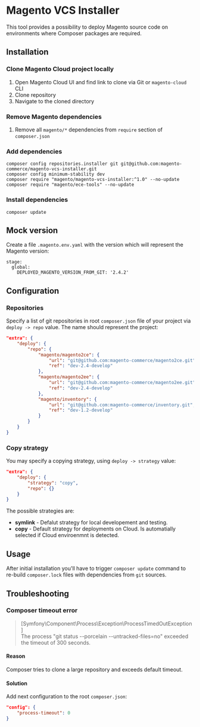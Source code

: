 # Magento VCS Installer

This tool provides a possibility to deploy Magento source code on environments where Composer packages are required.

## Installation

### Clone Magento Cloud project locally

1. Open Magento Cloud UI and find link to clone via Git or `magento-cloud` CLI
1. Clone repository
1. Navigate to the cloned directory

### Remove Magento dependencies

1. Remove all `magento/*` dependencies from `require` section of `composer.json`

### Add dependencies

```
composer config repositories.installer git git@github.com:magento-commerce/magento-vcs-installer.git
composer config minimum-stability dev
composer require "magento/magento-vcs-installer:^1.0" --no-update
composer require "magento/ece-tools" --no-update
```

### Install dependencies

```
composer update
```

## Mock version

Create a file `.magento.env.yaml` with the version which will represent the Magento version:

```
stage:
  global:
    DEPLOYED_MAGENTO_VERSION_FROM_GIT: '2.4.2'
```

## Configuration

### Repositories

Specify a list of git repositories in root `composer.json` file of your project via `deploy -> repo` value. The name should represent the project:

```json
"extra": {
    "deploy": {
        "repo": {
            "magento/magento2ce": {
                "url": "git@github.com:magento-commerce/magento2ce.git",
                "ref": "dev-2.4-develop"
            },
            "magento/magento2ee": {
                "url": "git@github.com:magento-commerce/magento2ee.git",
                "ref": "dev-2.4-develop"
            },
            "magento/inventory": {
                "url": "git@github.com:magento-commerce/inventory.git",
                "ref": "dev-1.2-develop"
            }
        }
    }
}
```

### Copy strategy

You may specify a copying strategy, using `deploy -> strategy` value:


```json
"extra": {
    "deploy": {
        "strategy": "copy",
        "repo": {}
    }
}
```

The possible strategies are:

- **symlink**  - Defalut strategy for local developement and testing.
- **copy** - Default strategy for deployments on Cloud. Is automatially selected if Cloud enviroenmnt is detected.


## Usage

After initial installation you'll have to trigger `composer update` command to re-build `composer.lock` files with dependencies from `git` sources.

## Troubleshooting

### Composer timeout error

>   [Symfony\Component\Process\Exception\ProcessTimedOutException]                                  
  The process "git status --porcelain --untracked-files=no" exceeded the timeout of 300 seconds.  

#### Reason

Composer tries to clone a large repository and exceeds default timeout.

#### Solution

Add next configuration to the root `composer.json`:

```json
"config": {
    "process-timeout": 0
}
```

